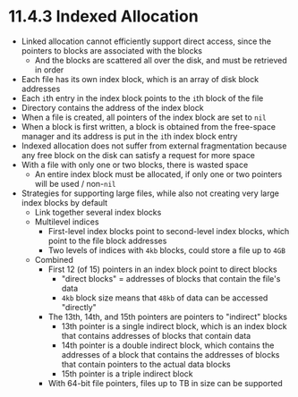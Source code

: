 # 11.4.3 Indexed Allocation

* Linked allocation cannot efficiently support direct access, since the pointers to blocks are associated with the blocks
  * And the blocks are scattered all over the disk, and must be retrieved in order
* Each file has its own index block, which is an array of disk block addresses
* Each `i`th  entry in the index block points to the `i`th block of the file
* Directory contains the address of the index block
* When a file is created, all pointers of the index block are set to `nil`
* When a block is first written, a block is obtained from the free-space manager and its address is put in the `i`th index block entry
* Indexed allocation does not suffer from external fragmentation because any free block on the disk can satisfy a request for more space
* With a file with only one or two blocks, there is wasted space
  * An entire index block must be allocated, if only one or two pointers will be used / non-`nil`
* Strategies for supporting large files, while also not creating very large index blocks by default
  * Link together several index blocks
  * Multilevel indices
    * First-level index blocks point to second-level index blocks, which point to the file block addresses
    * Two levels of indices with `4kb` blocks, could store a file up to `4GB`
  * Combined
    * First 12 (of 15) pointers in an index block point to direct blocks
      * "direct blocks" = addresses of blocks that contain the file's data
      * `4kb` block size means that `48kb` of data can be accessed "directly"
    * The 13th, 14th, and 15th pointers are pointers to "indirect" blocks
      * 13th pointer is a single indirect block, which is an index block that contains addresses of blocks that contain data
      * 14th pointer is a double indirect block, which contains the addresses of a block that contains the addresses of blocks that contain pointers to the actual data blocks
      * 15th pointer is a triple indirect block
    * With 64-bit file pointers, files up to TB in size can be supported
